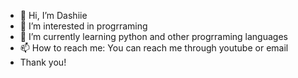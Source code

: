 - 👋 Hi, I’m Dashiie
- 👀 I’m interested in progrraming
- 🌱 I’m currently learning python and other progrraming languages
- 📫 How to reach me: You can reach me through youtube or email 
- Thank you!

<!---
IshaanviBisht/IshaanviBisht is a ✨ special ✨ repository because its `README.md` (this file) appears on your GitHub profile.
You can click the Preview link to take a look at your changes.
--->
